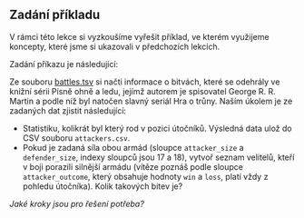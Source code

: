 ## Zadání příkladu

V rámci této lekce si vyzkoušíme vyřešit příklad, ve kterém využijeme koncepty, které jsme si ukazovali v předchozích lekcích.

Zadání příkazu je následující:

Ze souboru [battles.tsv](assets/battles.tsv) si načti informace o bitvách, které se odehrály ve knižní sérii Písně ohně a ledu, jejímž autorem je spisovatel George R. R. Martin a podle níž byl natočen slavný seriál Hra o trůny. Naším úkolem je ze zadaných dat zjistit následující:

- Statistiku, kolikrát byl který rod v pozici útočníků. Výsledná data ulož do CSV souboru `attackers.csv`.
- Pokud je zadaná síla obou armád (sloupce `attacker_size` a `defender_size`, indexy sloupců jsou 17 a 18), vytvoř seznam velitelů, kteří v boji porazili silnější armádu (vítěze poznáš podle sloupce `attacker_outcome`, který obsahuje hodnoty `win` a `loss`, platí vždy z pohledu útočníka). Kolik takových bitev je?

*Jaké kroky jsou pro řešení potřeba?*
